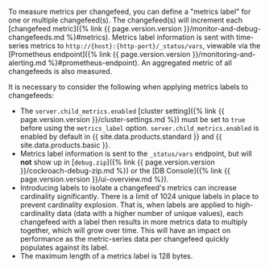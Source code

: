 To measure metrics per changefeed, you can define a "metrics label" for one or multiple changefeed(s). The changefeed(s) will increment each [changefeed metric]({% link {{ page.version.version }}/monitor-and-debug-changefeeds.md %}#metrics). Metrics label information is sent with time-series metrics to `http://{host}:{http-port}/_status/vars`, viewable via the [Prometheus endpoint]({% link {{ page.version.version }}/monitoring-and-alerting.md %}#prometheus-endpoint). An aggregated metric of all changefeeds is also measured.

It is necessary to consider the following when applying metrics labels to changefeeds:

- The `server.child_metrics.enabled` [cluster setting]({% link {{ page.version.version }}/cluster-settings.md %}) must be set to `true` before using the `metrics_label` option. `server.child_metrics.enabled` is enabled by default in {{ site.data.products.standard }} and {{ site.data.products.basic }}.
- Metrics label information is sent to the `_status/vars` endpoint, but will **not** show up in [`debug.zip`]({% link {{ page.version.version }}/cockroach-debug-zip.md %}) or the [DB Console]({% link {{ page.version.version }}/ui-overview.md %}).
- Introducing labels to isolate a changefeed's metrics can increase cardinality significantly. There is a limit of 1024 unique labels in place to prevent cardinality explosion. That is, when labels are applied to high-cardinality data (data with a higher number of unique values), each changefeed with a label then results in more metrics data to multiply together, which will grow over time. This will have an impact on performance as the metric-series data per changefeed quickly populates against its label.
- The maximum length of a metrics label is 128 bytes.
